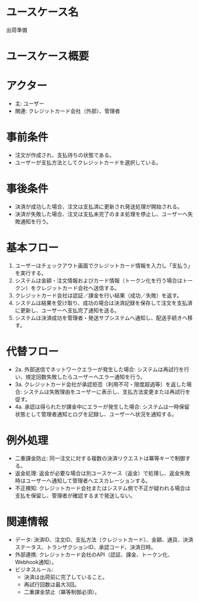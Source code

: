 # ユースケース名
出荷準備

# ユースケース概要


# アクター
- 主: ユーザー  
- 関連: クレジットカード会社（外部）、管理者

# 事前条件
- 注文が作成され、支払待ちの状態である。  
- ユーザーが支払方法としてクレジットカードを選択している。

# 事後条件
- 決済が成功した場合、注文は支払済に更新され発送処理が開始される。  
- 決済が失敗した場合、注文は支払未完了のまま処理を停止し、ユーザーへ失敗通知を行う。

# 基本フロー
1. ユーザーはチェックアウト画面でクレジットカード情報を入力し「支払う」を実行する。  
2. システムは金額・注文情報およびカード情報（トークン化を行う場合はトークン）をクレジットカード会社へ送信する。  
3. クレジットカード会社は認証／課金を行い結果（成功／失敗）を返す。  
4. システムは結果を受け取り、成功の場合は決済記録を保存して注文を支払済に更新し、ユーザーへ支払完了通知を送る。  
5. システムは決済成功を管理者・発送サブシステムへ通知し、配送手続きへ移す。

# 代替フロー
- 2a. 外部送信でネットワークエラーが発生した場合: システムは再試行を行い、規定回数失敗したらユーザーへエラー通知を行う。  
- 3a. クレジットカード会社が承認拒否（利用不可・限度超過等）を返した場合: システムは失敗理由をユーザーに表示し、支払方法変更または再試行を促す。  
- 4a. 承認は得られたが課金中にエラーが発生した場合: システムは一時保留状態として管理者通知とログを記録し、ユーザーへ状況を通知する。

# 例外処理
- 二重課金防止: 同一注文に対する複数の決済リクエストは冪等キーで制御する。  
- 返金処理: 返金が必要な場合は別ユースケース（返金）で処理し、返金失敗時はユーザーへ通知して管理者へエスカレーションする。  
- 不正検知: クレジットカード会社またはシステム側で不正が疑われる場合は支払を保留し、管理者が確認するまで発送しない。

# 関連情報
- データ: 決済ID、注文ID、支払方法（クレジットカード）、金額、通貨、決済ステータス、トランザクションID、承認コード、決済日時。  
- 外部連携: クレジットカード会社のAPI（認証、課金、トークン化、Webhook通知）。  
- ビジネスルール:
  - 決済は出荷前に完了していること。  
  - 再試行回数は最大3回。  
  - 二重課金禁止（冪等制御必須）。